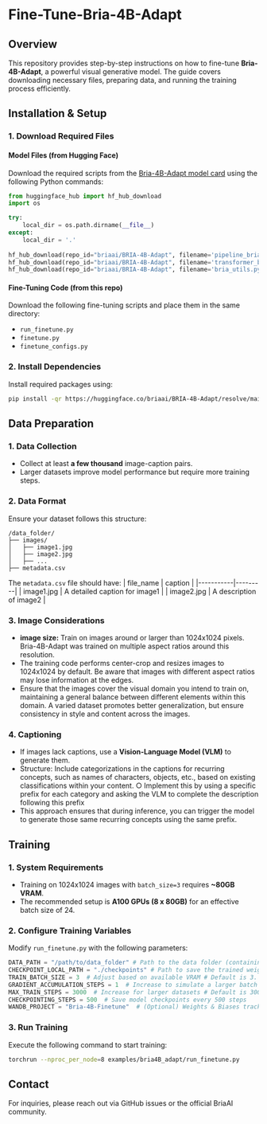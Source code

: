 # Fine-Tune-Bria-4B-Adapt

## Overview
This repository provides step-by-step instructions on how to fine-tune **Bria-4B-Adapt**, a powerful visual generative model. The guide covers downloading necessary files, preparing data, and running the training process efficiently.

## Installation & Setup

### 1. Download Required Files
#### Model Files (from Hugging Face)
Download the required scripts from the [Bria-4B-Adapt model card](https://huggingface.co/briaai/BRIA-4B-Adapt) using the following Python commands:

```python
from huggingface_hub import hf_hub_download
import os

try:
    local_dir = os.path.dirname(__file__)
except:
    local_dir = '.'
    
hf_hub_download(repo_id="briaai/BRIA-4B-Adapt", filename='pipeline_bria.py', local_dir=local_dir)
hf_hub_download(repo_id="briaai/BRIA-4B-Adapt", filename='transformer_bria.py', local_dir=local_dir)
hf_hub_download(repo_id="briaai/BRIA-4B-Adapt", filename='bria_utils.py', local_dir=local_dir)
```

#### Fine-Tuning Code (from this repo)
Download the following fine-tuning scripts and place them in the same directory:
- `run_finetune.py`
- `finetune.py`
- `finetune_configs.py`


### 2. Install Dependencies
Install required packages using:
```bash
pip install -qr https://huggingface.co/briaai/BRIA-4B-Adapt/resolve/main/requirements.txt
```

## Data Preparation
### 1. Data Collection
- Collect at least **a few thousand** image-caption pairs.
- Larger datasets improve model performance but require more training steps.

### 2. Data Format
Ensure your dataset follows this structure:
```
/data_folder/
├── images/
│   ├── image1.jpg
│   ├── image2.jpg
│   ├── ...
├── metadata.csv
```

The `metadata.csv` file should have:
| file_name | caption |
|-----------|---------|
| image1.jpg | A detailed caption for image1 |
| image2.jpg | A description of image2 |

### 3. Image Considerations
-  **image size:** Train on images around or larger than 1024x1024 pixels. Bria-4B-Adapt 
was trained on multiple aspect ratios around this resolution. 
- The training code performs center-crop and resizes images to 1024x1024 by default. Be 
aware that images with different aspect ratios may lose information at the edges. 
-   Ensure that the images cover the visual domain you intend to train on, maintaining a 
general balance between different elements within this domain. A varied dataset 
promotes better generalization, but ensure consistency in style and content across the 
images.


### 4. Captioning
- If images lack captions, use a **Vision-Language Model (VLM)** to generate them.
- Structure: Include categorizations in the captions for recurring concepts, such as names 
of characters, objects, etc., based on existing classifications within your content. 
○  Implement this by using a specific prefix for each category and asking the VLM to 
complete the description following this prefix
- This approach ensures that during inference, you can trigger the model to 
generate those same recurring concepts using the same prefix. 


## Training
### 1. System Requirements
- Training on 1024x1024 images with `batch_size=3` requires **~80GB VRAM**.
- The recommended setup is **A100 GPUs (8 x 80GB)** for an effective batch size of 24.

### 2. Configure Training Variables
Modify `run_finetune.py` with the following parameters:
```python
DATA_PATH = "/path/to/data_folder" # Path to the data folder (containing images and metadata.csv).
CHECKPOINT_LOCAL_PATH = "./checkpoints" # Path to save the trained weights
TRAIN_BATCH_SIZE = 3  # Adjust based on available VRAM # Default is 3. For 8-GPU machines, the effective batch size is 24
GRADIENT_ACCUMULATION_STEPS = 1  # Increase to simulate a larger batch size # Default is 1. Increase this value to raise the  effective batch size without needing more VRAM, though this will slow down  training.
MAX_TRAIN_STEPS = 3000  # Increase for larger datasets # Default is 3000. Increase for larger datasets (more than a  couple of thousand images)
CHECKPOINTING_STEPS = 500  # Save model checkpoints every 500 steps
WANDB_PROJECT = "Bria-4B-Finetune"  # (Optional) Weights & Biases tracking
```

### 3. Run Training
Execute the following command to start training:
```bash
torchrun --nproc_per_node=8 examples/bria4B_adapt/run_finetune.py
```

## Contact
For inquiries, please reach out via GitHub issues or the official BriaAI community.
